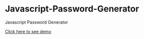 # Javascript-Password-Generator

Javascript Password Generator

<a href='https://sinansarikaya.github.io/Javascript-Password-Generator/' target="_blank">Click here to see demo</a>
